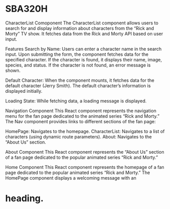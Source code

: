 # SBA320H

CharacterList Comoponent
The CharacterList component allows users to search for and display information about characters from the “Rick and Morty” TV show. It fetches data from the Rick and Morty API based on user input.

Features
Search by Name:
Users can enter a character name in the search input.
Upon submitting the form, the component fetches data for the specified character.
If the character is found, it displays their name, image, species, and status.
If the character is not found, an error message is shown.

Default Character:
When the component mounts, it fetches data for the default character (Jerry Smith).
The default character’s information is displayed initially.

Loading State:
While fetching data, a loading message is displayed.

Navigation Component
This React component represents the navigation menu for the fan page dedicated to the animated series “Rick and Morty.”
The Nav component provides links to different sections of the fan page:

HomePage: Navigates to the homepage.
CharacterList: Navigates to a list of characters (using dynamic route parameters).
About: Navigates to the “About Us” section.


About Component
This React component represents the “About Us” section of a fan page dedicated to the popular animated series “Rick and Morty.”

Home Component
This React component represents the homepage of a fan page dedicated to the popular animated series “Rick and Morty.”
The HomePage component displays a welcoming message with an <h1> heading.
